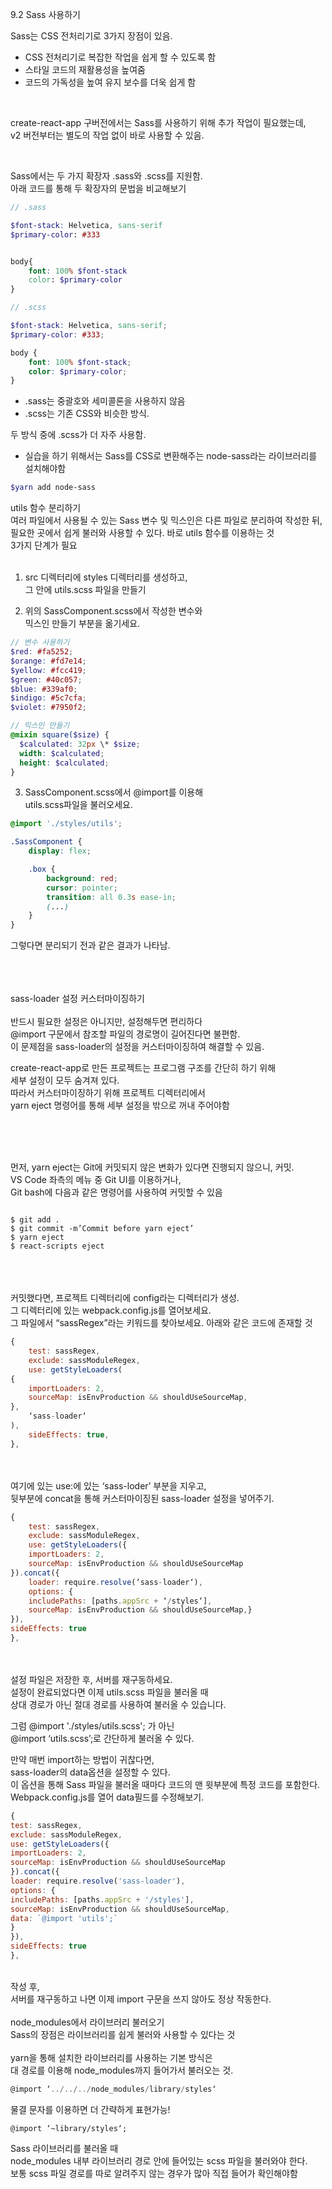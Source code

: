 9.2 Sass 사용하기

Sass는 CSS 전처리기로 3가지 장점이 있음.
- CSS 전처리기로 복잡한 작업을 쉽게 할 수 있도록 함
- 스타일 코드의 재활용성을 높여줌
- 코드의 가독성을 높여 유지 보수를 더욱 쉽게 함

<br/>

create-react-app 구버전에서는 Sass를 사용하기 위해 추가 작업이 필요했는데,<br/>
v2 버전부터는 별도의 작업 없이 바로 사용할 수 있음.<br/>

<br/>

Sass에서는 두 가지 확장자 .sass와 .scss를 지원함. <br/>
아래 코드를 통해 두 확장자의 문법을 비교해보기

```scss
// .sass

$font-stack: Helvetica, sans-serif
$primary-color: #333


body{
    font: 100% $font-stack
    color: $primary-color
}

// .scss

$font-stack: Helvetica, sans-serif;
$primary-color: #333;

body {
    font: 100% $font-stack;
    color: $primary-color;
}
```

- .sass는 중괄호와 세미콜론을 사용하지 않음 <br/>
- .scss는 기존 CSS와 비슷한 방식.<br/>

두 방식 중에 .scss가 더 자주 사용함.

- 실습을 하기 위해서는 Sass를 CSS로 변환해주는 node-sass라는 라이브러리를 설치해야함<br/>

```scss
$yarn add node-sass
```


utils 함수 분리하기<br/>
여러 파일에서 사용될 수 있는 Sass 변수 및 믹스인은 다른 파일로 분리하여 작성한 뒤, <br/>
필요한 곳에서 쉽게 불러와 사용할 수 있다. 바로 utils 함수를 이용하는 것 <br/>
3가지 단계가 필요<br/>
<br/>

1. src 디렉터리에 styles 디렉터리를 생성하고, <br/>
그 안에 utils.scss 파일을 만들기<br/>

2. 위의 SassComponent.scss에서 작성한 변수와 <br/>
믹스인 만들기 부분을 옮기세요.<br/>

```scss
// 변수 사용하기
$red: #fa5252;
$orange: #fd7e14;
$yellow: #fcc419;
$green: #40c057;
$blue: #339af0;
$indigo: #5c7cfa;
$violet: #7950f2;

// 믹스인 만들기
@mixin square($size) {
  $calculated: 32px \* $size;
  width: $calculated;
  height: $calculated;
}
```

3. SassComponent.scss에서 @import를 이용해 <br/>
utils.scss파일을 불러오세요.<br/>

```scss
@import './styles/utils';

.SassComponent {
    display: flex;

    .box {
        background: red;
        cursor: pointer;
        transition: all 0.3s ease-in;
        (...)
    }
}
```

그렇다면 분리되기 전과 같은 결과가 나타남.<br/>
<br/><br/><br/>

sass-loader 설정 커스터마이징하기<br/><br/>
반드시 필요한 설정은 아니지만, 설정해두면 편리하다 <br/>
@import 구문에서 참조할 파일의 경로명이 길어진다면 불편함. <br/>
이 문제점을 sass-loader의 설정을 커스터마이징하여 해결할 수 있음.<br/>

create-react-app로 만든 프로젝트는 프로그램 구조를 간단히 하기 위해 <br/>
세부 설정이 모두 숨겨져 있다.<br/>
따라서 커스터마이징하기 위해 프로젝트 디렉터리에서 <br/>
yarn eject 명령어를 통해 세부 설정을 밖으로 꺼내 주어야함<br/>


<br/><br/><br/>


먼저, yarn eject는 Git에 커밋되지 않은 변화가 있다면 진행되지 않으니, 커밋. <br/>
VS Code 좌측의 메뉴 중 Git UI를 이용하거나, <br/>
Git bash에 다음과 같은 명령어를 사용하여 커밋할 수 있음<br/>

```

$ git add .
$ git commit -m’Commit before yarn eject’
$ yarn eject
$ react-scripts eject

```
<br/><br/><br/>
커밋했다면, 프로젝트 디렉터리에 config라는 디렉터리가 생성. <br/>
그 디렉터리에 있는 webpack.config.js를 열어보세요. <br/>
그 파일에서 “sassRegex”라는 키워드를 찾아보세요. 아래와 같은 코드에 존재할 것<br/>

```javascript
{
    test: sassRegex,
    exclude: sassModuleRegex,
    use: getStyleLoaders(
{
    importLoaders: 2,
    sourceMap: isEnvProduction && shouldUseSourceMap,
},
    ‘sass-loader‘
),
    sideEffects: true,
},
```
<br/><br/>
여기에 있는 use:에 있는 ‘sass-loder’ 부분을 지우고,<br/>
뒷부분에 concat을 통해 커스터마이징된 sass-loader 설정을 넣어주기.

```javascript
{
    test: sassRegex,
    exclude: sassModuleRegex,
    use: getStyleLoaders({
    importLoaders: 2,
    sourceMap: isEnvProduction && shouldUseSourceMap
}).concat({
    loader: require.resolve(‘sass-loader‘),
    options: {
    includePaths: [paths.appSrc + ‘/styles‘],
    sourceMap: isEnvProduction && shouldUseSourceMap,}
}),
sideEffects: true
},
```
<br/><br/>
설정 파일은 저장한 후, 서버를 재구동하세요. <br/>
설정이 완료되었다면 이제 utils.scss 파일을 불러올 때 <br/>상대 경로가 아닌 절대 경로를 사용하여 불러올 수 있습니다.<br/>

그럼 @import './styles/utils.scss'; 가 아닌<br/>
 @import ‘utils.scss’;로 간단하게 불러올 수 있다.<br/>

만약 매번 import하는 방법이 귀찮다면,<br/> sass-loader의 data옵션을 설정할 수 있다. <br/>
이 옵션을 통해 Sass 파일을 불러올 때마다 코드의 맨 윗부분에 특정 코드를 포함한다. <br/>
Webpack.config.js를 열어 data필드를 수정해보기.<br/>

```javascript
{
test: sassRegex,
exclude: sassModuleRegex,
use: getStyleLoaders({
importLoaders: 2,
sourceMap: isEnvProduction && shouldUseSourceMap
}).concat({
loader: require.resolve('sass-loader'),
options: {
includePaths: [paths.appSrc + '/styles'],
sourceMap: isEnvProduction && shouldUseSourceMap,
data: `@import 'utils';`
}
}),
sideEffects: true
},
```
<br/>
작성 후, <br/>
서버를 재구동하고 나면 이제 import 구문을 쓰지 않아도 정상 작동한다.
<br/><br/>
node_modules에서 라이브러리 불러오기<br/>
Sass의 장점은 라이브러리를 쉽게 불러와 사용할 수 있다는 것<br/>
<br/>
yarn을 통해 설치한 라이브러리를 사용하는 기본 방식은 <br/>
대 경로를 이용해 node_modules까지 들어가서 불러오는 것.
<br/>

```javascript
@import ‘../../../node_modules/library/styles‘
```

물결 문자를 이용하면 더 간략하게 표현가능!<br/>

```javscript
@import ‘~library/styles‘;
```

Sass 라이브러리를 불러올 때 <br/>
node_modules 내부 라이브러리 경로 안에 들어있는 scss 파일을 불러와야 한다.<br/>
보통 scss 파일 경로를 따로 알려주지 않는 경우가 많아 직접 들어가 확인해야함<br/>
